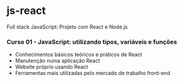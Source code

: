 # js-react
Full stack JavaScript: Projeto com React e Node.js

### Curso 01 - JavaScript: utilizando tipos, variáveis e funções
- Conhecimentos básicos teóricos e práticos de React
- Manutenção numa aplicação React
- Website próprio usando React
- Ferramentas mais utilizadas pelo mercado de trabalho front-end